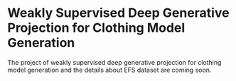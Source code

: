 # Weakly Supervised Deep Generative Projection for Clothing Model Generation
The project of weakly supervised deep generative projection for clothing model generation and the details about EFS dataset are coming soon.
